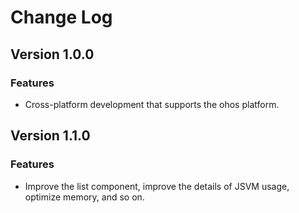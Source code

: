 # Change Log

## Version 1.0.0
### Features
- Cross-platform development that supports the ohos platform.

## Version 1.1.0
### Features
- Improve the list component, improve the details of JSVM usage, optimize memory, and so on.
